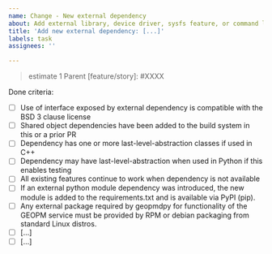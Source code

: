 ```yaml
---
name: Change - New external dependency
about: Add external library, device driver, sysfs feature, or command line tool
title: 'Add new external dependency: [...]'
labels: task
assignees: ''

---
```

> estimate 1
Parent [feature/story]: #XXXX

Done criteria:

- [ ] Use of interface exposed by external dependency is compatible
      with the BSD 3 clause license
- [ ] Shared object dependencies have been added to the build system
      in this or a prior PR
- [ ] Dependency has one or more last-level-abstraction classes if
      used in C++
- [ ] Dependency may have last-level-abstraction when used in Python
      if this enables testing
- [ ] All existing features continue to work when dependency is not
      available
- [ ] If an external python module dependency was introduced, the new
      module is added to the requirements.txt and is available via PyPI
      (pip).
- [ ] Any external package required by geopmdpy for functionality of
      the GEOPM service must be provided by RPM or debian packaging from
      standard Linux distros.
- [ ] [...]
- [ ] [...]
